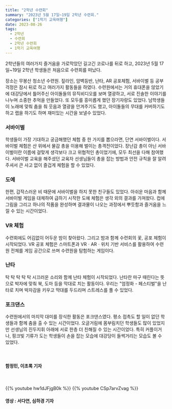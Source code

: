 ```yaml
---
title: "2학년 수련회"
summary: "2023년 5월 17일~19일 2학년 수련회."
categories: ["1학기 교육여행"]
date: 2023-08-26
tags:
  - 2학년
  - 수련회
  - 2학년 수련회
  - 1학기 교육여행
---
```


2학년들의 여러가지 즐거움을 가로막았던 길고긴 코로나를 뒤로 하고, 2023년 5월 17일~19일 2학년 학생들은 처음으로 수련회를 떠났다.

장소는 무봉산 청소년 수련원. 짚라인, 암벽등반, 난타, AR 공포체험, 서바이벌 등 공부 걱정은 잠시 뒤로 하고 여러가지 활동들을 하였다. 수련원에서는 거의 휴대폰을 않았기에 대강당에서 틀어주신 아이돌들의 뮤직비디오를 보며 열광하고, 서로 진솔한 이야기를 나누며 소중한 추억을 만들었다. 또 모두를 흥미롭게 했던 장기자랑도 있었다. 남학생들이 노래에 맞춰 춤을 춰 웃음과 열광을 안겨주기도 했고, 아이돌들의 무대를 커버하기도 하고 랩을 하기도 하며 재미있는 시간을 보낼수 있었다. 

### 서바이벌

학생들이 가장 기대하고 궁금해했던 체험 중 한 가지를 뽑으라면, 단연 서바이벌이다. 서바이벌 체험은 산 위에서 물감 총을 이용해 벌이는 총격전이었다. 장난감 총이 아닌 서바이벌이란 이름에 걸맞게 생각보다 크고 위협적인 총이었기에, 모두 최선을 다해 참여했다. 서바이벌 교육을 해주셨던 교육자 선생님들이 총을 잡는 방법과 안전 규칙을 잘 알려주셔서 큰 사고 없이 즐겁게 체험을 할 수 있었다.     

### 도예

한편, 갑작스러운 비 때문에 서바이벌을 하지 못한 친구들도 있었다. 아쉬운 마음과 함께 서바이벌 게임을 대체하여 급하기 시작한 도예 체험은 생각 외의 결과를 가져왔다. 컵에 그림을 그리고 하나의 작품을 완성하며 결과물이 나오는 과정에서 뿌듯함과 즐거움을 느낄 수 있는 시간이었다.

### VR 체험

수련회에도 어김없이 어두운 밤이 찾아왔다. 그리고 밤과 함께 수련회의 꽃, 공포 체험이 시작되었다. VR 공포 체험은 스마트폰과 VRㆍARㆍ위치 기반 서비스를 활용하여 수련원 전체를 게임 공간으로 쓰며 수련원을 탐험하는 게임이다.

### 난타

탁 탁 탁 탁 탁 시끄러운 소리와 함께 난타 체험이 시작되었다. 난타란 마구 때린다는 뜻으로 박자에 맞춰 북, 도마 등을 막대로 치는 활동이다. 우리는 "엄정화 - 페스티벌"을 난타로 치며 박자감을 키우고 막대를 두드리며 스트레스를 풀 수 있었다.

### 포크댄스

수련원에서의 마지막 대미를 장식한 활동은 포크댄스였다. 평소 접촉도 할 일이 없던 학생들과 함께 춤을 출 수 있는 시간이었다. 오글거림에 몸부림치던 학생들도 많이 있었지만 선생님의 진두지휘 아래에 서로 한층 더 친해질 수 있는 시간이었다. 특히 커플이거나, 핑크빛 기류가 도는 학생들이 손을 잡는 모습에 대강당이 들썩거리는 모습도 볼 수 있었다. 

ㅤ

#### 함정민, 이초록 기자

ㅤ

{{% youtube hw1dJFjgB0k %}}
{{% youtube CSp7arvZvag %}}

#### 영상 : 서다연, 심하경 기자
